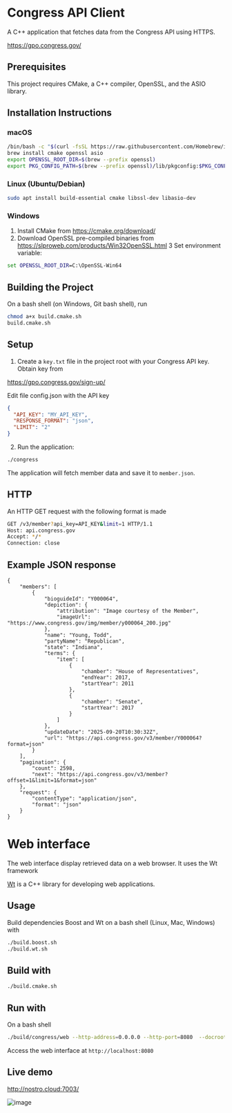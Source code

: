# Congress API Client

A C++ application that fetches data from the Congress API using HTTPS.

https://gpo.congress.gov/

## Prerequisites

This project requires CMake, a C++ compiler, OpenSSL, and the ASIO library.

## Installation Instructions

### macOS

```bash
/bin/bash -c "$(curl -fsSL https://raw.githubusercontent.com/Homebrew/install/HEAD/install.sh)"
brew install cmake openssl asio
export OPENSSL_ROOT_DIR=$(brew --prefix openssl)
export PKG_CONFIG_PATH=$(brew --prefix openssl)/lib/pkgconfig:$PKG_CONFIG_PATH
```

### Linux (Ubuntu/Debian)

```bash
sudo apt install build-essential cmake libssl-dev libasio-dev
```

### Windows 

1. Install CMake from https://cmake.org/download/
2. Download OpenSSL pre-compiled binaries from https://slproweb.com/products/Win32OpenSSL.html
3 Set environment variable:

```cmd
set OPENSSL_ROOT_DIR=C:\OpenSSL-Win64
```

## Building the Project

On a bash shell (on Windows, Git bash shell), run 
```bash
chmod a+x build.cmake.sh 
build.cmake.sh
```

## Setup

1. Create a `key.txt` file in the project root with your Congress API key. Obtain key from 

https://gpo.congress.gov/sign-up/

Edit file config.json with the API key

```json
{
  "API_KEY": "MY_API_KEY",
  "RESPONSE_FORMAT": "json",
  "LIMIT": "2"
}

```

2. Run the application:
```bash
./congress 
```

The application will fetch member data and save it to `member.json`.

## HTTP 

An HTTP GET request with the following format is made 

```bash
GET /v3/member?api_key=API_KEY&limit=1 HTTP/1.1
Host: api.congress.gov
Accept: */*
Connection: close
```
## Example JSON response

```
{
    "members": [
        {
            "bioguideId": "Y000064",
            "depiction": {
                "attribution": "Image courtesy of the Member",
                "imageUrl": "https://www.congress.gov/img/member/y000064_200.jpg"
            },
            "name": "Young, Todd",
            "partyName": "Republican",
            "state": "Indiana",
            "terms": {
                "item": [
                    {
                        "chamber": "House of Representatives",
                        "endYear": 2017,
                        "startYear": 2011
                    },
                    {
                        "chamber": "Senate",
                        "startYear": 2017
                    }
                ]
            },
            "updateDate": "2025-09-20T10:30:32Z",
            "url": "https://api.congress.gov/v3/member/Y000064?format=json"
        }
    ],
    "pagination": {
        "count": 2598,
        "next": "https://api.congress.gov/v3/member?offset=1&limit=1&format=json"
    },
    "request": {
        "contentType": "application/json",
        "format": "json"
    }
}

```


# Web interface 

The web interface display retrieved data on a web browser. It uses the Wt framework

[Wt](https://www.webtoolkit.eu/wt) is a C++ library for developing web applications. 

## Usage 

Build dependencies Boost and Wt on a bash shell (Linux, Mac, Windows) with

```bash
./build.boost.sh 
./build.wt.sh 
```

## Build with

```bash
./build.cmake.sh 
```

## Run with

On a bash shell 

```bash
./build/congress/web --http-address=0.0.0.0 --http-port=8080  --docroot=.
```

Access the web interface at `http://localhost:8080`

## Live demo 

http://nostro.cloud:7003/

![image](https://github.com/user-attachments/assets/15eca9bd-fc13-4c72-9b91-56f57a57a1ec)

